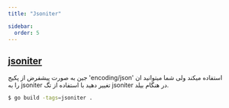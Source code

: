```yaml
---
title: "Jsoniter"

sidebar:
  order: 5
---
```


## [jsoniter](https://github.com/json-iterator/go)

جین به صورت پیشفرض از پکیج 'encoding/json' استفاده میکند ولی شما میتوانید ان را به jsoniter تغییر دهید با استفاده از تگ jsoniter در هنگام بیلد.

```sh
$ go build -tags=jsoniter .
```
